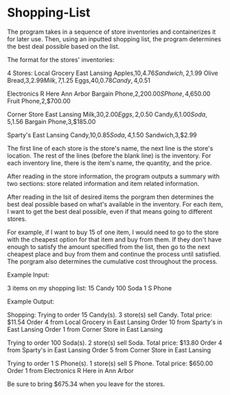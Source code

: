 # Shopping-List
The program takes in a sequence of store inventories and containerizes it for later use. Then, using an inputted shopping list, the program determines the best deal possible based on the list.

The format for the stores' inventories:

4 Stores:
Local Grocery
East Lansing
Apples,10,$4.76
Sandwich,2,$1.99
Olive Bread,3,$2.99
Milk,7,$1.25
Eggs,40,$0.78
Candy,4,$0.51

Electronics R Here
Ann Arbor
Bargain Phone,2,$200.00
S Phone,4,$650.00
Fruit Phone,2,$700.00

Corner Store
East Lansing
Milk,30,$2.00
Eggs,2,$0.50
Candy,6,$1.00
Soda,5,$1.56
Bargain Phone,3,$185.00

Sparty's
East Lansing
Candy,10,$0.85
Soda,4,$1.50
Sandwich,3,$2.99

The first line of each store is the store's name, the next line is the store's location. The rest of the lines (before the blank line) is the inventory. For each inventory line, there is the item's name, the quantity, and the price.

After reading in the store information, the program outputs a summary with two sections: store related information and item related information.

After reading in the lsit of desired items the porgram then determines the best deal possible based on what's available in the inventory. For each item, I want to get the best deal possible, even if that means going to different stores.

For example, if I want to buy 15 of one item, I would need to go to the store with the cheapest option for that item and buy from them. If they don't have enough to satisfy the amount specified from the list, then go to the next cheapest place and buy from them and continue the process until satisfied. The porgram also determines the cumulative cost throughout the process.

Example Input:

3 items on my shopping list:
15 Candy
100 Soda
1 S Phone

Example Output:

Shopping:
Trying to order 15 Candy(s).
3 store(s) sell Candy.
Total price: $11.54
Order 4 from Local Grocery in East Lansing
Order 10 from Sparty's in East Lansing
Order 1 from Corner Store in East Lansing

Trying to order 100 Soda(s).
2 store(s) sell Soda.
Total price: $13.80
Order 4 from Sparty's in East Lansing
Order 5 from Corner Store in East Lansing

Trying to order 1 S Phone(s).
1 store(s) sell S Phone.
Total price: $650.00
Order 1 from Electronics R Here in Ann Arbor

Be sure to bring $675.34 when you leave for the stores.
